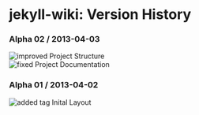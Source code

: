 # jekyll-wiki: Version History

### Alpha 02 / 2013-04-03

![improved](https://github.com/dataduke/jekyll-wiki/raw/master/.info/tag-improved.png) Project Structure  
![fixed](https://github.com/dataduke/jekyll-wiki/raw/master/.info/tag-fixed.png) Project Documentation  

### Alpha 01 / 2013-04-02

![added tag](https://github.com/dataduke/jekyll-wiki/raw/master/.info/tag-added.png) Inital Layout  